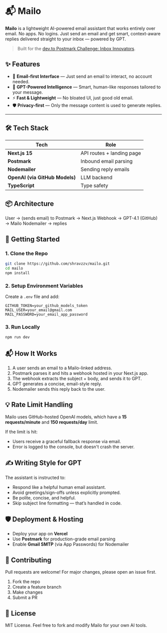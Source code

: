 # 📬 Mailo

**Mailo** is a lightweight AI-powered email assistant that works entirely over email. No apps. No logins. Just send an email and get smart, context-aware replies delivered straight to your inbox — powered by GPT.

> Built for the [dev.to Postmark Challenge: Inbox Innovators](https://dev.to/challenges/postmark).

## ✨ Features

- 📩 **Email-first Interface** — Just send an email to interact, no account needed.
- 🧠 **GPT-Powered Intelligence** — Smart, human-like responses tailored to your message.
- ⚡ **Fast & Lightweight** — No bloated UI, just good old email.
- 🛡️ **Privacy-first** — Only the message content is used to generate replies.

---

## 🛠️ Tech Stack

| Tech                           | Role                      |
| ------------------------------ | ------------------------- |
| **Next.js 15**                 | API routes + landing page |
| **Postmark**                   | Inbound email parsing     |
| **Nodemailer**                 | Sending reply emails      |
| **OpenAI (via GitHub Models)** | LLM backend               |
| **TypeScript**                 | Type safety               |

## 📦 Architecture

User → (sends email) to Postmark → Next.js Webhook → GPT-4.1 (GitHub) → Mailo Nodemailer → replies

## 🚀 Getting Started

### 1. Clone the Repo

```bash
git clone https://github.com/shravzzv/mailo.git
cd mailo
npm install
```

### 2. Setup Environment Variables

Create a `.env` file and add:

```env
GITHUB_TOKEN=your_github_models_token
MAIL_USER=your_email@gmail.com
MAIL_PASSWORD=your_email_app_password
```

### 3. Run Locally

```bash
npm run dev
```

## 📬 How It Works

1. A user sends an email to a Mailo-linked address.
2. Postmark parses it and hits a webhook hosted in your Next.js app.
3. The webhook extracts the subject + body, and sends it to GPT.
4. GPT generates a concise, email-style reply.
5. Nodemailer sends this reply back to the user.

## 💡 Rate Limit Handling

Mailo uses GitHub-hosted OpenAI models, which have a **15 requests/minute** and **150 requests/day** limit.

If the limit is hit:

- Users receive a graceful fallback response via email.
- Error is logged to the console, but doesn't crash the server.

## ✍️ Writing Style for GPT

The assistant is instructed to:

- Respond like a helpful human email assistant.
- Avoid greetings/sign-offs unless explicitly prompted.
- Be polite, concise, and helpful.
- Skip subject line formatting — that’s handled in code.

## 🛡️ Deployment & Hosting

- Deploy your app on **Vercel**
- Use **Postmark** for production-grade email parsing
- Enable **Gmail SMTP** (via App Passwords) for Nodemailer

## 🤝 Contributing

Pull requests are welcome! For major changes, please open an issue first.

1. Fork the repo
2. Create a feature branch
3. Make changes
4. Submit a PR

## 📄 License

MIT License. Feel free to fork and modify Mailo for your own AI tools.
